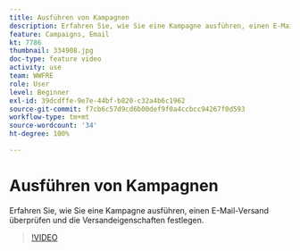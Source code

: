 ```yaml
---
title: Ausführen von Kampagnen
description: Erfahren Sie, wie Sie eine Kampagne ausführen, einen E-Mail-Versand überprüfen und die Versandeigenschaften festlegen.
feature: Campaigns, Email
kt: 7786
thumbnail: 334908.jpg
doc-type: feature video
activity: use
team: WWFRE
role: User
level: Beginner
exl-id: 39dcdffe-9e7e-44bf-b820-c32a4b6c1962
source-git-commit: f7cb6c57d9cd6b00def9f0a4ccbcc94267f0d593
workflow-type: tm+mt
source-wordcount: '34'
ht-degree: 100%

---
```


# Ausführen von Kampagnen

Erfahren Sie, wie Sie eine Kampagne ausführen, einen E-Mail-Versand überprüfen und die Versandeigenschaften festlegen.

>[!VIDEO](https://video.tv.adobe.com/v/334908?quality=12)
